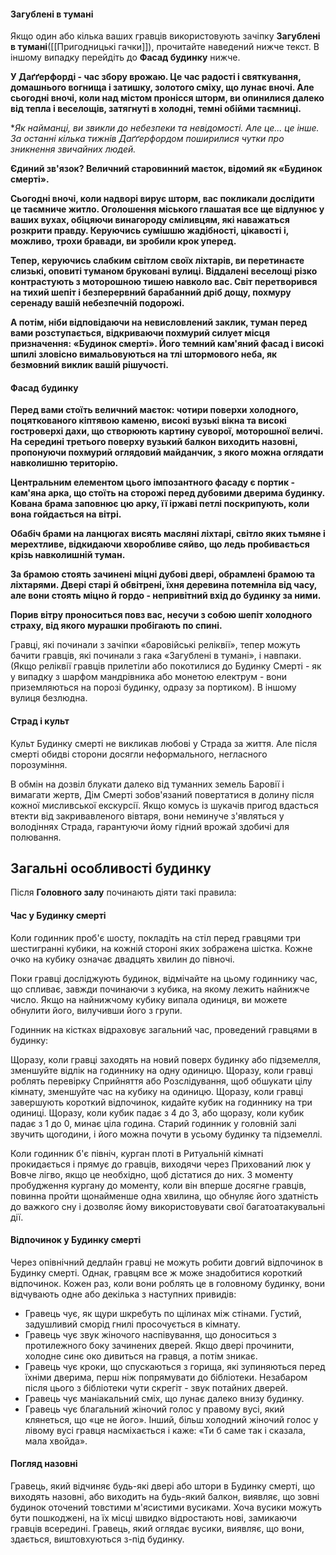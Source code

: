#### Загублені в тумані
Якщо один або кілька ваших гравців використовують зачіпку **Загублені в тумані**([[Пригодницькі гачки]]), прочитайте наведений нижче текст.
В іншому випадку перейдіть до **Фасад будинку** нижче.

**У Даґґерфорді - час збору врожаю. Це час радості і святкування, домашнього вогнища і затишку, золотого сміху, що лунає вночі. Але сьогодні вночі, коли над містом пронісся шторм, ви опинилися далеко від тепла і веселощів, затягнуті в холодні, темні обійми таємниці.**

**Як найманці, ви звикли до небезпеки та невідомості. Але це... це інше. За останні кілька тижнів Даґґерфордом поширилися чутки про зникнення звичайних людей.*

**Єдиний зв'язок? Величний старовинний маєток, відомий як «Будинок смерті».**

**Сьогодні вночі, коли надворі вирує шторм, вас покликали дослідити це таємниче житло. Оголошення міського глашатая все ще відлунює у ваших вухах, обіцяючи винагороду сміливцям, які наважаться розкрити правду. Керуючись сумішшю жадібності, цікавості і, можливо, трохи бравади, ви зробили крок уперед.**

**Тепер, керуючись слабким світлом своїх ліхтарів, ви перетинаєте слизькі, оповиті туманом бруковані вулиці. Віддалені веселощі різко контрастують з моторошною тишею навколо вас. Світ перетворився на тихий шепіт і безперервний барабанний дріб дощу, похмуру серенаду вашій небезпечній подорожі.**

**А потім, ніби відповідаючи на невисловлений заклик, туман перед вами розступається, відкриваючи похмурий силует місця призначення: «Будинок смерті». Його темний кам'яний фасад і високі шпилі зловісно вимальовуються на тлі штормового неба, як безмовний виклик вашій рішучості.**
#### Фасад будинку

**Перед вами стоїть величний маєток: чотири поверхи холодного, поцяткованого кіптявою каменю, високі вузькі вікна та високі гостроверхі дахи, що створюють картину суворої, моторошної величі. На середині третього поверху вузький балкон виходить назовні, пропонуючи похмурий оглядовий майданчик, з якого можна оглядати навколишню територію.**

**Центральним елементом цього імпозантного фасаду є портик - кам'яна арка, що стоїть на сторожі перед дубовими дверима будинку. Кована брама заповнює цю арку, її іржаві петлі поскрипують, коли вона гойдається на вітрі.**

**Обабіч брами на ланцюгах висять масляні ліхтарі, світло яких тьмяне і мерехтливе, відкидаючи хворобливе сяйво, що ледь пробивається крізь навколишній туман.**

**За брамою стоять зачинені міцні дубові двері, обрамлені брамою та ліхтарями. Двері старі й обвітрені, їхня деревина потемніла від часу, але вони стоять міцно й гордо - непривітний вхід до будинку за ними.**

**Порив вітру проноситься повз вас, несучи з собою шепіт холодного страху, від якого мурашки пробігають по спині.**


Гравці, які починали з зачіпки «баровійські реліквії», тепер можуть бачити гравців, які починали з гака «Загублені в тумані», і навпаки. (Якщо реліквії гравців прилетіли або покотилися до Будинку Смерті - як у випадку з шарфом мандрівника або монетою електрум - вони приземляються на порозі будинку, одразу за портиком). В іншому вулиця безлюдна.



#### Страд і культ
Культ Будинку смерті не викликав любові у Страда за життя. Але після смерті обидві сторони досягли неформального, негласного порозуміння.

В обмін на дозвіл блукати далеко від туманних земель Баровії і вимагати жертв, Дім Смерті зобов'язаний повертатися в долину після кожної мисливської екскурсії. Якщо комусь із шукачів пригод вдасться втекти від закривавленого вівтаря, вони неминуче з'являться у володіннях Страда, гарантуючи йому гідний врожай здобичі для полювання.
## Загальні особливості будинку 
Після **Головного залу** починають діяти такі правила:
#### Час у Будинку смерті
Коли годинник проб'є шосту, покладіть на стіл перед гравцями три шестигранні кубики, на кожній стороні яких зображена шістка. Кожне очко на кубику означає двадцять хвилин до півночі.

Поки гравці досліджують будинок, відмічайте на цьому годиннику час, що спливає, завжди починаючи з кубика, на якому лежить найнижче число. Якщо на найнижчому кубику випала одиниця, ви можете обнулити його, вилучивши його з групи.

Годинник на кістках відраховує загальний час, проведений гравцями в будинку:

Щоразу, коли гравці заходять на новий поверх будинку або підземелля, зменшуйте відлік на годиннику на одну одиницю.
Щоразу, коли гравці роблять перевірку Сприйняття або Розслідування, щоб обшукати цілу кімнату, зменшуйте час на кубику на одиницю.
Щоразу, коли гравці завершують короткий відпочинок, кидайте кубик на годиннику на три одиниці.
Щоразу, коли кубик падає з 4 до 3, або щоразу, коли кубик падає з 1 до 0, минає ціла година. Старий годинник у головній залі звучить щогодини, і його можна почути в усьому будинку та підземеллі.

Коли годинник б'є північ, курган плоті в Ритуальній кімнаті прокидається і прямує до гравців, виходячи через Прихований люк у Вовче лігво, якщо це необхідно, щоб дістатися до них. З моменту пробудження кургану до моменту, коли він вперше досягне гравців, повинна пройти щонайменше одна хвилина, що обнуляє його здатність до важкого сну і дозволяє йому використовувати свої багатоатакувальні дії.
#### Відпочинок у Будинку смерті
Через опівнічний дедлайн гравці не можуть робити довгий відпочинок в Будинку смерті. Однак, гравцям все ж може знадобитися короткий відпочинок. Кожен раз, коли вони роблять це в головному будинку, вони відчувають одне або декілька з наступних привидів:

- Гравець чує, як щури шкребуть по щілинах між стінами. Густий, задушливий сморід гнилі просочується в кімнату.
- Гравець чує звук жіночого наспівування, що доноситься з протилежного боку зачинених дверей. Якщо двері прочинити, холодне синє око дивиться на гравця, а потім зникає. 
- Гравець чує кроки, що спускаються з горища, які зупиняються перед їхніми дверима, перш ніж попрямувати до бібліотеки. Незабаром після цього з бібліотеки чути скрегіт - звук потайних дверей.
- Гравець чує маніакальний сміх, що лунає далеко внизу будинку.
- Гравець чує благальний жіночий голос у правому вусі, який клянеться, що «це не його». Інший, більш холодний жіночий голос у лівому вусі гравця насміхається і каже: «Ти б саме так і сказала, мала хвойда».
#### Погляд назовні
Гравець, який відчиняє будь-які двері або штори в Будинку смерті, що виходять назовні, або виходить на будь-який балкон, виявляє, що зовні будинок оточений товстими м'ясистими вусиками. Хоча вусики можуть бути пошкоджені, на їх місці швидко відростають нові, замикаючи гравців всередині. Гравець, який оглядає вусики, виявляє, що вони, здається, виштовхуються з-під будинку.